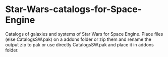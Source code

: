 # Star-Wars-catalogs-for-Space-Engine
Catalogs of galaxies and systems of Star Wars for Space Engine.
Place files (else CatalogsSW.pak) on a addons folder or zip them and rename the output zip to pak or use directly CatalogsSW.pak and place it in addons folder.
